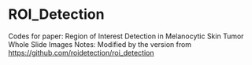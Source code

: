 # ROI_Detection
Codes for paper: Region of Interest Detection in Melanocytic Skin Tumor Whole Slide Images
Notes: Modified by the version from https://github.com/roidetection/roi_detection

